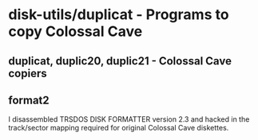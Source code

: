# disk-utils/duplicat - Programs to copy Colossal Cave

## duplicat, duplic20, duplic21 - Colossal Cave copiers

## format2

I disassembled TRSDOS DISK FORMATTER version 2.3 and hacked
in the track/sector mapping required for original Colossal
Cave diskettes.
